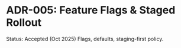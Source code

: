 # ADR-005: Feature Flags & Staged Rollout
Status: Accepted (Oct 2025)
Flags, defaults, staging-first policy.
